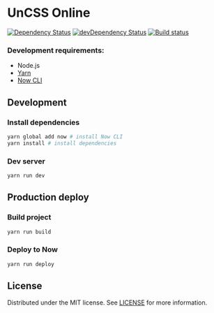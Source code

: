 # UnCSS Online
[![Dependency Status](https://david-dm.org/pajasevi/UnCSS-Online.svg)](https://david-dm.org/pajasevi/UnCSS-Online)
[![devDependency Status](https://david-dm.org/pajasevi/UnCSS-Online/dev-status.svg)](https://david-dm.org/pajasevi/UnCSS-Online?type=dev)
[![Build status](https://travis-ci.org/pajasevi/UnCSS-Online.svg?branch=master)](https://travis-ci.org/pajasevi/UnCSS-Online)


### Development requirements:

- Node.js
- [Yarn](http://yarnpkg.com)
- [Now CLI](https://github.com/zeit/now-cli)

## Development

### Install dependencies
```bash
yarn global add now # install Now CLI
yarn install # install dependencies
```
### Dev server
```bash
yarn run dev
```

## Production deploy

### Build project
```bash
yarn run build
```

### Deploy to Now
```bash
yarn run deploy
```


## License
Distributed under the MIT license. See [LICENSE](LICENSE) for more information.
